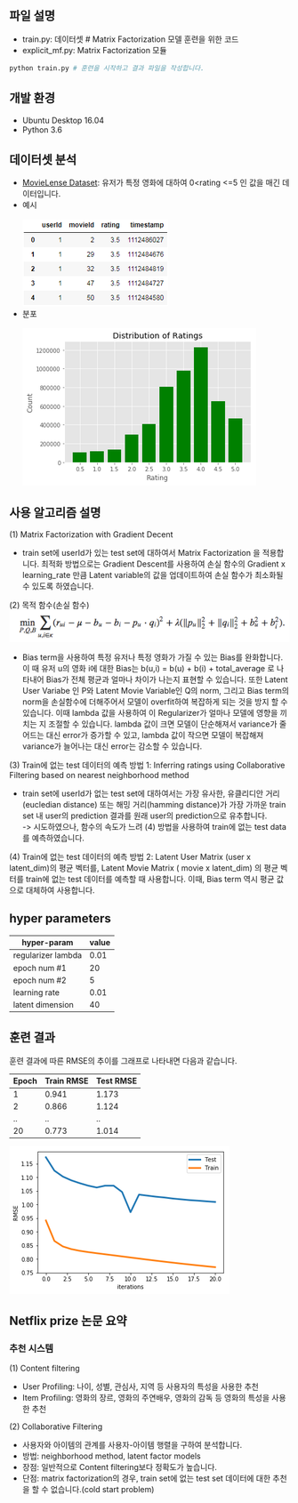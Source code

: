 ﻿## 파일 설명
- train.py: 데이터셋 # Matrix Factorization 모델 훈련을 위한 코드
- explicit_mf.py: Matrix Factorization 모듈

```python
python train.py # 훈련을 시작하고 결과 파일을 작성합니다.
```
## 개발 환경
- Ubuntu Desktop 16.04
- Python 3.6 

## 데이터셋 분석

- [MovieLense Dataset](https://grouplens.org/datasets/movielens/): 유저가 특정 영화에 대하여 0<rating <=5 인 값을 매긴 데이터입니다.
- 예시 <br> <br>
![데이터셋 예시](/images/dataset.png)
- 분포 <br> <br>
![데이터셋 분포](/images/dataset_dist.png)

## 사용 알고리즘 설명
(1) Matrix Factorization with Gradient Decent
- train set에 userId가 있는 test set에 대하여서 Matrix Factorization 을 적용합니다. 최적화 방법으로는 Gradient Descent를 사용하여 손실 함수의 Gradient x learning_rate 만큼 Latent variable의 값을 업데이트하여 손실 함수가 최소화될 수 있도록 하였습니다.


(2) 목적 함수(손실 함수) <br>
![목적 함수](/images/loss_func.png)

- Bias term을 사용하여 특정 유저나 특정 영화가 가질 수 있는 Bias를 완화합니다. 이 때 유저 u의 영화 i에 대한 Bias는 b(u,i) = b(u) + b(i) + total_average 로 나타내어 Bias가 전체 평균과 얼마나 차이가 나는지 표현할 수 있습니다. 또한 Latent User Variabe 인 P와 Latent Movie Variable인 Q의 norm, 그리고 Bias term의 norm을 손실함수에 더해주어서 모델이 overfit하여 복잡하게 되는 것을 방지 할 수 있습니다. 이때 lambda 값을 사용하여 이 Regularizer가 얼마나 모델에 영향을 끼치는 지 조절할 수 있습니다. lambda 값이 크면 모델이 단순해져서 variance가 줄어드는 대신 error가 증가할 수 있고, lambda 값이 작으면 모델이 복잡해져 variance가 늘어나는 대신 error는 감소할 수 있습니다.

(3) Train에 없는 test 데이터의 예측 방법 1: Inferring ratings using Collaborative Filtering based on nearest neighborhood method
- train set에 userId가 없는 test set에 대하여서는 가장 유사한, 유클리디안 거리(eucledian distance) 또는 해밍 거리(hamming distance)가 가장 가까운 train set 내 user의 prediction 결과를 원래 user의 prediction으로 유추합니다. <br> 
-> 시도하였으나, 함수의 속도가 느려 (4) 방법을 사용하여 train에 없는 test data를 예측하였습니다.

(4) Train에 없는 test 데이터의 예측 방법 2: Latent User Matrix (user x latent_dim)의 평균 벡터를, Latent Movie Matrix ( movie x latent_dim) 의 평균 벡터를 train에 없는 test 데이터를 예측할 때 사용합니다. 이때, Bias term 역시 평균 값으로 대체하여 사용합니다.



## hyper parameters
|hyper-param| value|
|--|--|
|regularizer lambda|0.01|
|epoch num #1|20|
|epoch num #2| 5|
|learning rate|0.01|
|latent dimension|40|


## 훈련 결과

훈련 결과에 따른 RMSE의 추이를 그래프로 나타내면 다음과 같습니다. <br>

| Epoch| Train RMSE | Test RMSE| 
|--|--|--|
|1|0.941|1.173|
|2|0.866|1.124|
|..|..|..|
|20|0.773|1.014|


![훈련 결과](/images/curve.png)




## Netflix prize 논문 요약
### 추천 시스템
(1) Content filtering
- User Profiling: 나이, 성별, 관심사, 지역 등 사용자의 특성을 사용한 추천
- Item Profiling: 영화의 장르, 영화의 주연배우, 영화의 감독 등 영화의 특성을 사용한 추천

(2) Collaborative Filtering
- 사용자와 아이템의 관계를 사용자-아이템 행렬을 구하여 분석합니다.
- 방법: neighborhood method, latent factor models
- 장점: 일반적으로 Content filtering보다 정확도가 높습니다.
- 단점: matrix factorization의 경우, train set에 없는 test set 데이터에 대한 추천을 할 수 없습니다.(cold start problem)

